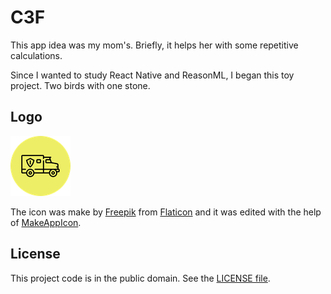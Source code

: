 # C3F

This app idea was my mom's. Briefly, it helps her with some repetitive calculations.

Since I wanted to study React Native and ReasonML, I began this toy project. Two birds with one stone.

## Logo

![Made with MakeAppIcon and Flaticon](./static/images/logo.png)

The icon was make by [Freepik][1] from [Flaticon][2] and it was edited with the help of [MakeAppIcon][3].

## License

This project code is in the public domain. See the [LICENSE file][3].

[1]: https://www.flaticon.com/authors/freepik
[2]: https://www.flaticon.com/free-icon/automobile_1785810
[3]: https://makeappicon.com
[3]: https://github.com/Nhanderu/c3f/blob/master/LICENSE
